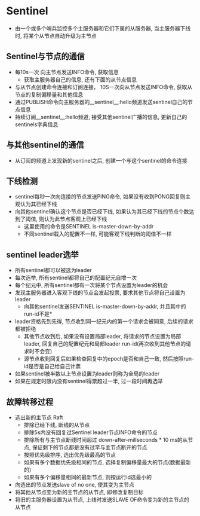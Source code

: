 # Sentinel

* 由一个或多个哨兵监控多个主服务器和它们下属的从服务器, 当主服务器下线时, 将某个从节点自动升级为主节点

## Sentinel与节点的通信

* 每10s一次 向主节点发送INFO命令, 获取信息
  * 获取主服务器自己的信息, 还有下面的从节点信息
* 与从节点创建命令连接和订阅连接， 10S一次向从节点发送INFO命令, 获取从节点的复制偏移量和其他信息
* 通过PUBLISH命令向主服务器的__sentinel__:hello频道发送sentinel自己的节点信息
* 持续订阅__sentinel__:hello频道, 接受其他sentinel广播的信息, 更新自己的sentinels字典信息

## 与其他sentinel的通信

* 从订阅的频道上发现新的sentinel之后, 创建一个与这个sentinel的命令连接

## 下线检测

* sentinel每秒一次向连接的节点发送PING命令, 如果没有收到PONG回复则主观认为其已经下线
* 向其他sentinel确认这个节点是否已经下线, 如果认为其已经下线的节点个数达到了阈值, 则认为此节点客观上已经下线
  * 这里使用的命令是SENTINEL is-master-down-by-addr
  * 不同sentinel载入的配置不一样, 可能客观下线判断的阈值不一样

## sentinel leader选举

* 所有sentinel都可以被选为leader
* 每次选举, 所有sentinel都将自己的配置纪元自增一次
* 每个纪元中, 所有sentinel都有一次将某个节点设置为leader的机会
* 发现主服务器进入客观下线的节点会发起投票, 要求其他节点将自己设置为leader
  * 向其他sentinel发送SENTINEL is-master-down-by-addr, 并且其中的run-id不是*
* leader资格先到先得, 节点收到同一纪元内的第一个请求会被同意, 后续的请求都被拒绝
  * 其他节点收到后, 如果没有设置局部leader, 将请求的节点设置为局部leader, 回复自己的配置纪元和局部leader run-id(再次收到其他节点的请求时不会变)
  * 源节点收到回复后如果检查回复中的epoch是否和自己一致, 然后按照run-id是否是自己给自己计票
* 如果sentinel被半数以上节点设置为leader则称为全局的leader
* 如果在规定时限内没有sentinel得票超过一半, 过一段时间再选举

## 故障转移过程

* 选出新的主节点 Raft
  * 排除已经下线, 断线的从节点
  * 排除5s内没有回复过Sentinel leader节点INFO命令的节点
  * 排除所有与主节点断线时间超过 down-after-millseconds * 10 ms的从节点, 保证剩下的节点都是没有过早与主节点断开的节点
  * 按照优先级排序, 选出优先级最高的节点
  * 如果有多个数据优先级相同的节点, 选择复制偏移量最大的节点(数据最新的)
  * 如果有多个偏移量相同的最新节点, 则按运行id选最小的
* 向选出的节点发送slave of no one, 使其变为主节点
* 将其他从节点变为新的主节点的从节点, 即修改复制目标
* 将旧的主服务器设置为从节点, 上线时发送SLAVE OF命令变为新的主节点的从节点